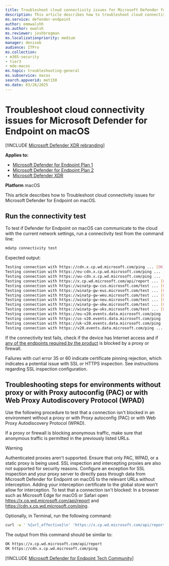 ```yaml
---
title: Troubleshoot cloud connectivity issues for Microsoft Defender for Endpoint on macOS
description: This article describes how to troubleshoot cloud connectivity issues for Microsoft Defender for Endpoint on macOS
ms.service: defender-endpoint
author: emmwalshh
ms.author: ewalsh
ms.reviewer: joshbregman
ms.localizationpriority: medium
manager: deniseb
audience: ITPro
ms.collection: 
- m365-security
- tier3
- mde-macos
ms.topic: troubleshooting-general
ms.subservice: macos
search.appverid: met150
ms.date: 03/26/2025
---
```


# Troubleshoot cloud connectivity issues for Microsoft Defender for Endpoint on macOS

[!INCLUDE [Microsoft Defender XDR rebranding](../includes/microsoft-defender.md)]

**Applies to:**
- [Microsoft Defender for Endpoint Plan 1](microsoft-defender-endpoint.md)
- [Microsoft Defender for Endpoint Plan 2](microsoft-defender-endpoint.md)
- [Microsoft Defender XDR](/defender-xdr)

**Platform**
macOS

This article describes how to Troubleshoot cloud connectivity issues for Microsoft Defender for Endpoint on macOS.

## Run the connectivity test
To test if Defender for Endpoint on macOS can communicate to the cloud with the current network settings, run a connectivity test from the command line:

```Bash
mdatp connectivity test
```

Expected output:
```Bash
Testing connection with https://cdn.x.cp.wd.microsoft.com/ping ... [OK]
Testing connection with https://eu-cdn.x.cp.wd.microsoft.com/ping ... [OK]
Testing connection with https://wu-cdn.x.cp.wd.microsoft.com/ping ... [OK]
Testing connection with https://x.cp.wd.microsoft.com/api/report ... [OK]
Testing connection with https://winatp-gw-cus.microsoft.com/test ... [OK]
Testing connection with https://winatp-gw-eus.microsoft.com/test ... [OK]
Testing connection with https://winatp-gw-weu.microsoft.com/test ... [OK]
Testing connection with https://winatp-gw-neu.microsoft.com/test ... [OK]
Testing connection with https://winatp-gw-ukw.microsoft.com/test ... [OK]
Testing connection with https://winatp-gw-uks.microsoft.com/test ... [OK]
Testing connection with https://eu-v20.events.data.microsoft.com/ping ... [OK]
Testing connection with https://us-v20.events.data.microsoft.com/ping ... [OK]
Testing connection with https://uk-v20.events.data.microsoft.com/ping ... [OK]
Testing connection with https://v20.events.data.microsoft.com/ping ... [OK]
```

If the connectivity test fails, check if the device has Internet access and if [any of the endpoints required by the product](microsoft-defender-endpoint-mac-prerequisites.md#network-connectivity) is blocked by a proxy or firewall.

Failures with curl error 35 or 60 indicate certificate pinning rejection, which indicates a potential issue with SSL or HTTPS inspection. See instructions regarding SSL inspection configuration.

## Troubleshooting steps for environments without proxy or with Proxy autoconfig (PAC) or with Web Proxy Autodiscovery Protocol (WPAD)
Use the following procedure to test that a connection isn't blocked in an environment without a proxy or with Proxy autoconfig (PAC) or with Web Proxy Autodiscovery Protocol (WPAD).

If a proxy or firewall is blocking anonymous traffic, make sure that anonymous traffic is permitted in the previously listed URLs.

> [!WARNING]
> Authenticated proxies aren't supported. Ensure that only PAC, WPAD, or a static proxy is being used. SSL inspection and intercepting proxies are also not supported for security reasons. Configure an exception for SSL inspection and your proxy server to directly pass through data from Microsoft Defender for Endpoint on macOS to the relevant URLs without interception. Adding your interception certificate to the global store won't allow for interception.
To test that a connection isn't blocked:
In a browser such as Microsoft Edge for macOS or Safari open https://x.cp.wd.microsoft.com/api/report and https://cdn.x.cp.wd.microsoft.com/ping.

Optionally, in Terminal, run the following command:

```Bash
curl -w ' %{url_effective}\n' 'https://x.cp.wd.microsoft.com/api/report' 'https://cdn.x.cp.wd.microsoft.com/ping' 
```

The output from this command should be similar to:
```bash
OK https://x.cp.wd.microsoft.com/api/report
OK https://cdn.x.cp.wd.microsoft.com/ping
```
[!INCLUDE [Microsoft Defender for Endpoint Tech Community](../includes/defender-mde-techcommunity.md)]
